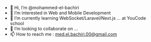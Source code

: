 - 👋 Hi, I’m @mohammed-el-bachiri
- 👀 I’m interested in Web and Mobile Development
- 🌱 I’m currently learning WebSocket/Laravel/Next.js ... at YouCode school
- 💞️ I’m looking to collaborate on ...
- 📫 How to reach me : med.el.bachiri.00@gmail.com
